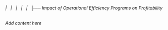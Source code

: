 ###### |   |   |   |   |   ├── Impact of Operational Efficiency Programs on Profitability

*Add content here*